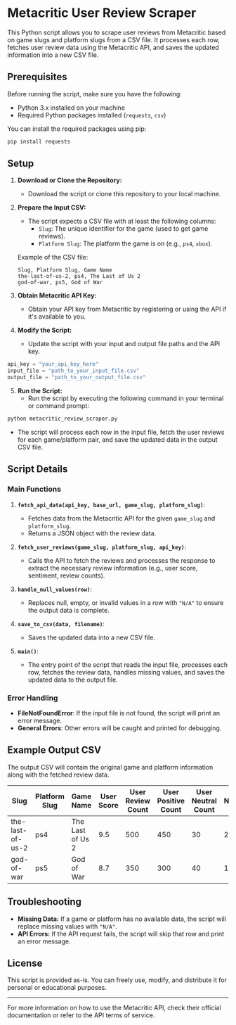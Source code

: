 
# Metacritic User Review Scraper

This Python script allows you to scrape user reviews from Metacritic based on game slugs and platform slugs from a CSV file. It processes each row, fetches user review data using the Metacritic API, and saves the updated information into a new CSV file.

## Prerequisites

Before running the script, make sure you have the following:

- Python 3.x installed on your machine
- Required Python packages installed (`requests`, `csv`)

You can install the required packages using pip:
```bash
pip install requests
```

## Setup

1. **Download or Clone the Repository:**
   - Download the script or clone this repository to your local machine.

2. **Prepare the Input CSV:**
   - The script expects a CSV file with at least the following columns:
     - `Slug`: The unique identifier for the game (used to get game reviews).
     - `Platform Slug`: The platform the game is on (e.g., `ps4`, `xbox`).
     
   Example of the CSV file:
   ```csv
   Slug, Platform Slug, Game Name
   the-last-of-us-2, ps4, The Last of Us 2
   god-of-war, ps5, God of War
   ```

3. **Obtain Metacritic API Key:**
   - Obtain your API key from Metacritic by registering or using the API if it's available to you.

4. **Modify the Script:**
   - Update the script with your input and output file paths and the API key.

```python
api_key = "your_api_key_here"
input_file = "path_to_your_input_file.csv"
output_file = "path_to_your_output_file.csv"
```

5. **Run the Script:**
   - Run the script by executing the following command in your terminal or command prompt:
   
```bash
python metacritic_review_scraper.py
```

   - The script will process each row in the input file, fetch the user reviews for each game/platform pair, and save the updated data in the output CSV file.

## Script Details

### Main Functions

1. **`fetch_api_data(api_key, base_url, game_slug, platform_slug)`**:
   - Fetches data from the Metacritic API for the given `game_slug` and `platform_slug`.
   - Returns a JSON object with the review data.

2. **`fetch_user_reviews(game_slug, platform_slug, api_key)`**:
   - Calls the API to fetch the reviews and processes the response to extract the necessary review information (e.g., user score, sentiment, review counts).

3. **`handle_null_values(row)`**:
   - Replaces null, empty, or invalid values in a row with `"N/A"` to ensure the output data is complete.

4. **`save_to_csv(data, filename)`**:
   - Saves the updated data into a new CSV file.

5. **`main()`**:
   - The entry point of the script that reads the input file, processes each row, fetches the review data, handles missing values, and saves the updated data to the output file.

### Error Handling

- **FileNotFoundError**: If the input file is not found, the script will print an error message.
- **General Errors**: Other errors will be caught and printed for debugging.

## Example Output CSV

The output CSV will contain the original game and platform information along with the fetched review data.

| Slug             | Platform Slug | Game Name       | User Score | User Review Count | User Positive Count | User Neutral Count | User Negative Count | User Sentiment | User Review URL |
|------------------|---------------|-----------------|------------|-------------------|---------------------|--------------------|---------------------|-----------------|-----------------|
| the-last-of-us-2 | ps4           | The Last of Us 2| 9.5        | 500               | 450                 | 30                 | 20                  | Positive        | https://example.com |
| god-of-war       | ps5           | God of War      | 8.7        | 350               | 300                 | 40                 | 10                  | Neutral         | https://example.com |

## Troubleshooting

- **Missing Data:** If a game or platform has no available data, the script will replace missing values with `"N/A"`.
- **API Errors:** If the API request fails, the script will skip that row and print an error message.

## License

This script is provided as-is. You can freely use, modify, and distribute it for personal or educational purposes.

---

For more information on how to use the Metacritic API, check their official documentation or refer to the API terms of service.
